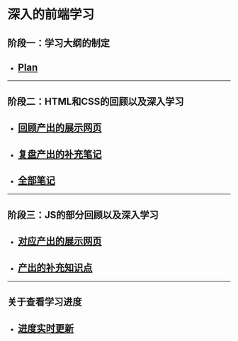 # 深入的前端学习
## 阶段一：学习大纲的制定
- [Plan](study)
  --
---
## 阶段二：HTML和CSS的回顾以及深入学习
- [回顾产出的展示网页](https://deligentsheep.github.io/page.github.io-1.HTML-CSS-index.html-/)
  --  
- [复盘产出的补充笔记](HTML+CSS混合.md)
  --

- [全部笔记](1.HTML+CSS)
  --
---
## 阶段三：JS的部分回顾以及深入学习
- [对应产出的展示网页](https://deligentsheep.github.io/page.github.io-1.HTML-CSS-index.html-/)
  --
- [产出的补充知识点](./2.JS/.JS.md)
  --
---
## 关于查看学习进度
- [进度实时更新](url)
  --
